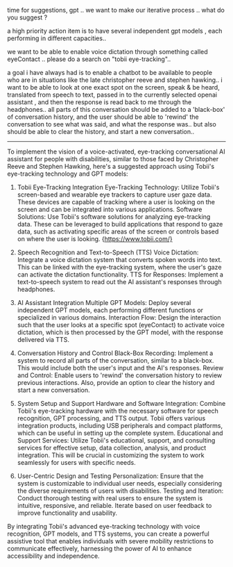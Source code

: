 
time for suggestions, gpt .. we want to make our iterative process .. what do you suggest ? 

a high priority action item is to have several independent gpt models , each performing in different capacities..

 we want to be able to enable voice dictation through something called eyeContact ..
 please do a search on "tobii eye-tracking".. 

 a goal i have always had is to enable a chatbot to be available to people who are in situations like the late christopher reeve and stephen hawking..
 i want to be able to look at one exact spot on the screen, speak & be heard, translated from speech to text, passed in to the currently selected openai assistant , and then the response is read back to me through the headphones.. 
 all parts of this conversation should be added to a 'black-box' of conversation history, and the user should be able to 'rewind' the conversation to see what was said, and what the response was.. but also should be able to clear the history, and start a new conversation..

-----

To implement the vision of a voice-activated, eye-tracking conversational AI assistant for people with disabilities, similar to those faced by Christopher Reeve and Stephen Hawking, here's a suggested approach using Tobii's eye-tracking technology and GPT models:

1. Tobii Eye-Tracking Integration
Eye-Tracking Technology: Utilize Tobii's screen-based and wearable eye trackers to capture user gaze data. These devices are capable of tracking where a user is looking on the screen and can be integrated into various applications​​.
Software Solutions: Use Tobii's software solutions for analyzing eye-tracking data. These can be leveraged to build applications that respond to gaze data, such as activating specific areas of the screen or controls based on where the user is looking​​. {https://www.tobii.com/}

2. Speech Recognition and Text-to-Speech (TTS)
Voice Dictation: Integrate a voice dictation system that converts spoken words into text. This can be linked with the eye-tracking system, where the user's gaze can activate the dictation functionality.
TTS for Responses: Implement a text-to-speech system to read out the AI assistant's responses through headphones.

3. AI Assistant Integration
Multiple GPT Models: Deploy several independent GPT models, each performing different functions or specialized in various domains.
Interaction Flow: Design the interaction such that the user looks at a specific spot (eyeContact) to activate voice dictation, which is then processed by the GPT model, with the response delivered via TTS.

4. Conversation History and Control
Black-Box Recording: Implement a system to record all parts of the conversation, similar to a black-box. This would include both the user's input and the AI's responses.
Review and Control: Enable users to 'rewind' the conversation history to review previous interactions. Also, provide an option to clear the history and start a new conversation.

5. System Setup and Support
Hardware and Software Integration: Combine Tobii's eye-tracking hardware with the necessary software for speech recognition, GPT processing, and TTS output. Tobii offers various integration products, including USB peripherals and compact platforms, which can be useful in setting up the complete system​​.
Educational and Support Services: Utilize Tobii's educational, support, and consulting services for effective setup, data collection, analysis, and product integration. This will be crucial in customizing the system to work seamlessly for users with specific needs​​.

6. User-Centric Design and Testing
Personalization: Ensure that the system is customizable to individual user needs, especially considering the diverse requirements of users with disabilities.
Testing and Iteration: Conduct thorough testing with real users to ensure the system is intuitive, responsive, and reliable. Iterate based on user feedback to improve functionality and usability.

By integrating Tobii's advanced eye-tracking technology with voice recognition, GPT models, and TTS systems, you can create a powerful assistive tool that enables individuals with severe mobility restrictions to communicate effectively, harnessing the power of AI to enhance accessibility and independence.